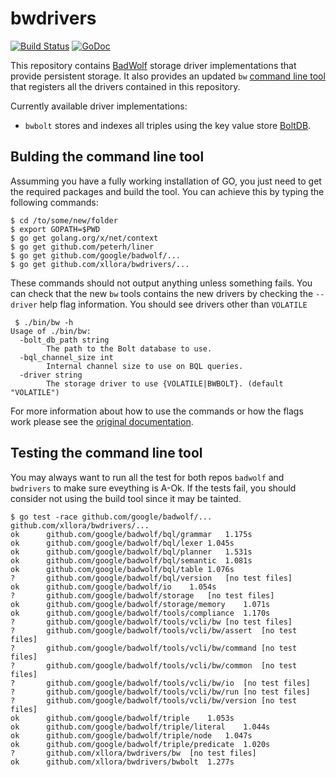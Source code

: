 # bwdrivers

[![Build Status](https://travis-ci.org/xllora/bwdrivers.svg?branch=master)](https://travis-ci.org/xllora/bwdrivers) [![GoDoc](https://godoc.org/github.com/xllora/bwdrivers?status.svg)](https://godoc.org/github.com/xllora/bwdrivers)

This repository contains [BadWolf](http://google.github.io/badwolf/) storage
driver implementations that provide persistent storage. It also provides an
updated `bw` 
[command line tool](https://github.com/google/badwolf/blob/master/docs/command_line_tool.md)
that registers all the drivers contained in this repository.

Currently available driver implementations:

* `bwbolt` stores and indexes all triples using the key value store
  [BoltDB](https://github.com/boltdb/bolt).

## Bulding the command line tool

Assumming you have a fully working installation of GO, you just need to get 
the required packages and build the tool. You can achieve this by typing the 
following commands:

```
$ cd /to/some/new/folder
$ export GOPATH=$PWD
$ go get golang.org/x/net/context
$ go get github.com/peterh/liner
$ go get github.com/google/badwolf/...
$ go get github.com/xllora/bwdrivers/...
```

These commands should not output anything unless something fails. You can 
check that the new `bw` tools contains the new drivers by checking the 
`--driver` help flag information. You should see drivers other than 
`VOLATILE`

```
 $ ./bin/bw -h
Usage of ./bin/bw:
  -bolt_db_path string
    	The path to the Bolt database to use.
  -bql_channel_size int
    	Internal channel size to use on BQL queries.
  -driver string
    	The storage driver to use {VOLATILE|BWBOLT}. (default "VOLATILE")
```

For more information about how to use the commands or how the flags work
please see the 
[original documentation](https://github.com/google/badwolf/blob/master/docs/command_line_tool.md). 

## Testing the command line tool

You may always want to run all the test for both repos `badwolf` and 
`bwdrivers` to make sure eveything is A-Ok. If the tests fail, you should
consider not using the build tool since it may be tainted.

```
$ go test -race github.com/google/badwolf/... github.com/xllora/bwdrivers/...
ok  	github.com/google/badwolf/bql/grammar	1.175s
ok  	github.com/google/badwolf/bql/lexer	1.045s
ok  	github.com/google/badwolf/bql/planner	1.531s
ok  	github.com/google/badwolf/bql/semantic	1.081s
ok  	github.com/google/badwolf/bql/table	1.076s
?   	github.com/google/badwolf/bql/version	[no test files]
ok  	github.com/google/badwolf/io	1.054s
?   	github.com/google/badwolf/storage	[no test files]
ok  	github.com/google/badwolf/storage/memory	1.071s
ok  	github.com/google/badwolf/tools/compliance	1.170s
?   	github.com/google/badwolf/tools/vcli/bw	[no test files]
?   	github.com/google/badwolf/tools/vcli/bw/assert	[no test files]
?   	github.com/google/badwolf/tools/vcli/bw/command	[no test files]
?   	github.com/google/badwolf/tools/vcli/bw/common	[no test files]
?   	github.com/google/badwolf/tools/vcli/bw/io	[no test files]
?   	github.com/google/badwolf/tools/vcli/bw/run	[no test files]
?   	github.com/google/badwolf/tools/vcli/bw/version	[no test files]
ok  	github.com/google/badwolf/triple	1.053s
ok  	github.com/google/badwolf/triple/literal	1.044s
ok  	github.com/google/badwolf/triple/node	1.047s
ok  	github.com/google/badwolf/triple/predicate	1.020s
?   	github.com/xllora/bwdrivers/bw	[no test files]
ok  	github.com/xllora/bwdrivers/bwbolt	1.277s
```
